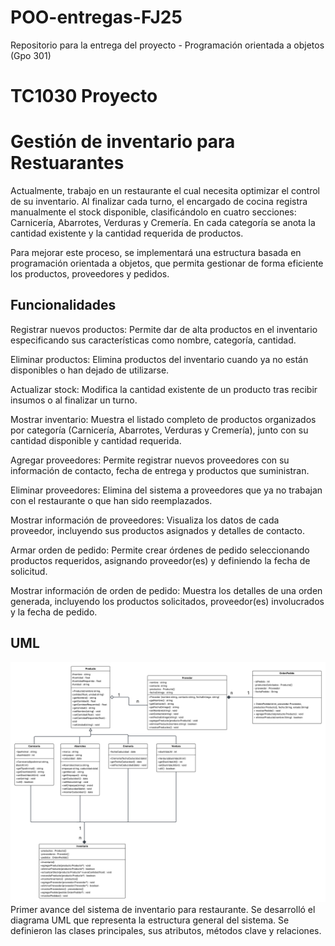 # POO-entregas-FJ25
Repositorio para la entrega del proyecto - Programación orientada a objetos (Gpo 301)

# TC1030 Proyecto
# Gestión de inventario para Restuarantes
Actualmente, trabajo en un restaurante el cual necesita optimizar el control de su inventario. Al finalizar cada turno, el encargado de cocina registra manualmente el stock disponible, clasificándolo en cuatro secciones: Carnicería, Abarrotes, Verduras y Cremería. En cada categoría se anota la cantidad existente y la cantidad requerida de productos.

Para mejorar este proceso, se implementará una estructura basada en programación orientada a objetos, que permita gestionar de forma eficiente los productos, proveedores y pedidos.

## Funcionalidades
Registrar nuevos productos:
Permite dar de alta productos en el inventario especificando sus características como nombre, categoría, cantidad.

Eliminar productos:
Elimina productos del inventario cuando ya no están disponibles o han dejado de utilizarse.

Actualizar stock:
Modifica la cantidad existente de un producto tras recibir insumos o al finalizar un turno.

Mostrar inventario:
Muestra el listado completo de productos organizados por categoría (Carnicería, Abarrotes, Verduras y Cremería), junto con su cantidad disponible y cantidad requerida.

Agregar proveedores:
Permite registrar nuevos proveedores con su información de contacto, fecha de entrega y productos que suministran.

Eliminar proveedores:
Elimina del sistema a proveedores que ya no trabajan con el restaurante o que han sido reemplazados.

Mostrar información de proveedores:
Visualiza los datos de cada proveedor, incluyendo sus productos asignados y detalles de contacto.

Armar orden de pedido:
Permite crear órdenes de pedido seleccionando productos requeridos, asignando proveedor(es) y definiendo la fecha de solicitud.

Mostrar información de orden de pedido:
Muestra los detalles de una orden generada, incluyendo los productos solicitados, proveedor(es) involucrados y la fecha de pedido.

## UML
![UML](https://github.com/DarioUribe-A01713776/POO-entregas-FJ25/blob/main/UML%20sistema%20inventario.png)
Primer avance del sistema de inventario para restaurante. Se desarrolló el diagrama UML que representa la estructura general del sistema. Se definieron las clases principales, sus atributos, métodos clave y relaciones.

